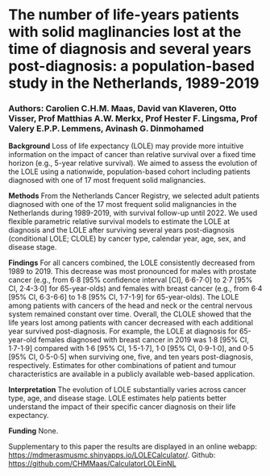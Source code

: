 # The number of life-years patients with solid maglinancies lost at the time of diagnosis and several years post-diagnosis: a population-based study in the Netherlands, 1989-2019

### Authors: Carolien C.H.M. Maas, David van Klaveren, Otto Visser, Prof Matthias A.W. Merkx, Prof Hester F. Lingsma, Prof Valery E.P.P. Lemmens, Avinash G. Dinmohamed

**Background**
Loss of life expectancy (LOLE) may provide more intuitive information on the impact of cancer than relative survival over a fixed time horizon (e.g., 5-year relative survival). We aimed to assess the evolution of the LOLE using a nationwide, population-based cohort including patients diagnosed with one of 17 most frequent solid malignancies.

**Methods**
From the Netherlands Cancer Registry, we selected adult patients diagnosed with one of the 17 most frequent solid malignancies in the Netherlands during 1989-2019, with survival follow-up until 2022. We used flexible parametric relative survival models to estimate the LOLE at diagnosis and the LOLE after surviving several years post-diagnosis (conditional LOLE; CLOLE) by cancer type, calendar year, age, sex, and disease stage.

**Findings**
For all cancers combined, the LOLE consistently decreased from 1989 to 2019. This decrease was most pronounced for males with prostate cancer (e.g., from 6·8 [95% confidence interval [CI], 6·6-7·0] to 2·7 [95% CI, 2·4-3·0] for 65-year-olds) and females with breast cancer (e.g., from 6·4 [95% CI, 6·3-6·6] to 1·8 [95% CI, 1·7-1·9] for 65-year-olds). The LOLE among patients with cancers of the head and neck or the central nervous system remained constant over time. Overall, the CLOLE showed that the life years lost among patients with cancer decreased with each additional year survived post-diagnosis. For example, the LOLE at diagnosis for 65-year-old females diagnosed with breast cancer in 2019 was 1·8 [95% CI, 1·7-1·9] compared with 1·6 [95% CI, 1·5-1·7], 1·0 [95% CI, 0·9-1·0], and 0·5 [95% CI, 0·5-0·5] when surviving one, five, and ten years post-diagnosis, respectively. Estimates for other combinations of patient and tumour characteristics are available in a publicly available web-based application.

**Interpretation**
The evolution of LOLE substantially varies across cancer type, age, and disease stage. LOLE estimates help patients better understand the impact of their specific cancer diagnosis on their life expectancy. 

**Funding**
None.

Supplementary to this paper the results are displayed in an online webapp: https://mdmerasmusmc.shinyapps.io/LOLECalculator/. Github: https://github.com/CHMMaas/CalculatorLOLEinNL
